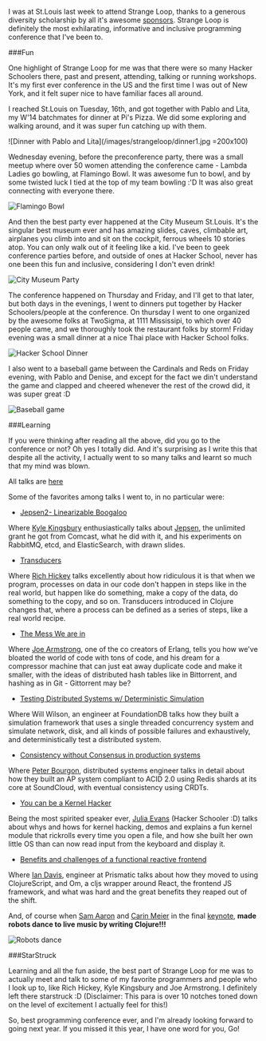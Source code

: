 <!-- 
.. title: The week of Strange Loop
.. slug: the-week-of-strange-loop
.. date: 2014-09-21 22:23:43 UTC-04:00
.. tags: Geek, HackerSchool, Fun, Conference
.. link: 
.. description: 
.. type: text
.. author: Madhumitha Viswanathan
-->

I was at St.Louis last week to attend Strange Loop, thanks to a generous diversity scholarship by all it's awesome [sponsors](https://thestrangeloop.com/sponsors). Strange Loop is definitely the most exhilarating, informative and inclusive programming conference that I've been to.

###Fun

One highlight of Strange Loop for me was that there were so many Hacker Schoolers there, past and present, attending, talking or running workshops. It's my first ever conference in the US and the first time I was out of New York, and it felt super nice to have familiar faces all around. 

I reached St.Louis on Tuesday, 16th, and got together with Pablo and Lita, my W'14 batchmates for dinner at Pi's Pizza. We did some exploring and walking around, and it was super fun catching up with them.

![Dinner with Pablo and Lita](/images/strangeloop/dinner1.jpg =200x100)

Wednesday evening, before the preconference party, there was a small meetup where over 50 women attending the conference came - Lambda Ladies go bowling, at Flamingo Bowl. It was awesome fun to bowl, and by some twisted luck I tied at the top of my team bowling :'D It was also great connecting with everyone there.

![Flamingo Bowl](/images/strangeloop/bowling.jpg)

And then the best party ever happened at the City Museum St.Louis. It's the singular best museum ever and has amazing slides, caves, climbable art, airplanes you climb into and sit on the cockpit, ferrous wheels 10 stories atop. You can only walk out of it feeling like a kid. I've been to geek conference parties before, and outside of ones at Hacker School, never has one been this fun and inclusive, considering I don't even drink!

![City Museum Party](/images/strangeloop/museum.jpg)

The conference happened on Thursday and Friday, and I'll get to that later, but both days in the evenings, I went to dinners put together by Hacker Schoolers/people at the conference. On thursday I went to one organized by the awesome folks at TwoSigma, at 1111 Mississipi, to which over 40 people came, and we thoroughly took the restaurant folks by storm! Friday evening was a small dinner at a nice Thai place with Hacker School folks.

![Hacker School Dinner](/images/strangeloop/dinner2.jpg)

I also went to a baseball game between the Cardinals and Reds on Friday evening, with Pablo and Denise, and except for the fact we din't understand the game and clapped and cheered whenever the rest of the crowd did, it was super great :D

![Baseball game](/images/strangeloop/baseball.jpg)


###Learning

If you were thinking after reading all the above, did you go to the conference or not? Oh yes I totally did. And it's surprising as I write this that despite all the activity, I actually went to so many talks and learnt so much that my mind was blown.

All talks are [here](https://www.youtube.com/channel/UC_QIfHvN9auy2CoOdSfMWDw/videos)

Some of the favorites among talks I went to, in no particular were:

* [Jepsen2- Linearizable Boogaloo](https://www.youtube.com/watch?v=QdkS6ZjeR7Q)

Where [Kyle Kingsbury](https://twitter.com/aphyrr) enthusiastically talks about [Jepsen](https://github.com/aphyr/jepsen), the unlimited grant he got from Comcast, what he did with it, and his experiments on RabbitMQ, etcd, and ElasticSearch, with drawn slides. 

* [Transducers](https://www.youtube.com/watch?v=6mTbuzafcII)

Where [Rich Hickey](https://twitter.com/richhickey) talks excellently about how ridiculous it is that when we program, processes on data in our code don't happen in steps like in the real world, but happen like do something, make a copy of the data, do something to the copy, and so on. Transducers introduced in Clojure changes that, where a process can be defined as a series of steps, like a real world recipe.

* [The Mess We are in](https://www.youtube.com/watch?v=lKXe3HUG2l4)

Where [Joe Armstrong](https://twitter.com/joeerl), one of the co creators of Erlang, tells you how we've bloated the world of code with tons of code, and his dream for a compressor machine that can just eat away duplicate code and make it smaller, with the ideas of distributed hash tables like in Bittorrent, and hashing as in Git - Gittorrent may be?

* [Testing Distributed Systems w/ Deterministic Simulation](https://www.youtube.com/watch?v=4fFDFbi3toc)

Where Will Wilson, an engineer at FoundationDB talks how they built a simulation framework that uses a single threaded concurrency system and simulate network, disk, and all kinds of possible failures and exhaustively, and deterministically test a distributed system. 

* [Consistency without Consensus in production systems](https://www.youtube.com/watch?v=em9zLzM8O7c)

Where [Peter Bourgon](https://twitter.com/peterbourgon), distributed systems engineer talks in detail about how they built an AP system compliant to ACID 2.0 using Redis shards at its core at SoundCloud, with eventual consistency using CRDTs. 

* [You can be a Kernel Hacker](https://www.youtube.com/watch?v=0IQlpFWTFbM)

Being the most spirited speaker ever, [Julia Evans](https://twitter.com/b0rk) (Hacker Schooler :D) talks about whys and hows for kernel hacking, demos and explains a fun kernel module that rickrolls every time you open a file, and how she built her own little OS than can now read input from the keyboard and display it.

* [Benefits and challenges of a functional reactive frontend](https://www.youtube.com/watch?v=TihhFQjtiZU)

Where [Ian Davis](https://twitter.com/jungziege), engineer at Prismatic talks about how they moved to using ClojureScript, and Om, a cljs wrapper around React, the frontend JS framework, and what was hard and the great benefits they reaped out of the shift.

And, of course when [Sam Aaron](https://twitter.com/samaaron) and [Carin Meier](https://twitter.com/gigasquid) in the final [keynote](https://www.youtube.com/watch?v=3_zW63dcZB0), **made robots dance to live music by writing Clojure!!!**

![Robots dance](/images/strangeloop/robots.jpg)

###StarStruck

Learning and all the fun aside, the best part of Strange Loop for me was to actually meet and talk to some of my favorite programmers and people who I look up to, like Rich Hickey, Kyle Kingsbury and Joe Armstrong. I definitely left there starstruck :D (Disclaimer: This para is over 10 notches toned down on the level of excitement I actually feel for this!)


So, best programming conference ever, and I'm already looking forward to going next year. If you missed it this year, I have one word for you, Go!





